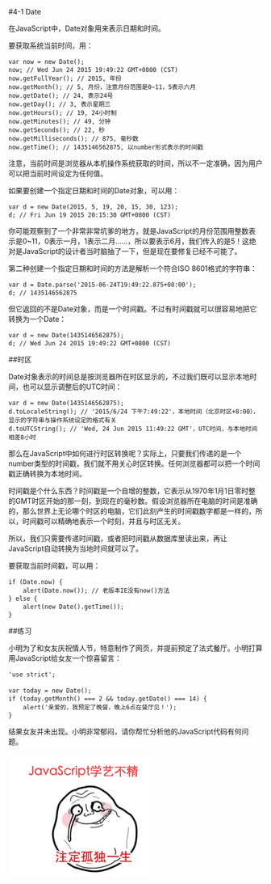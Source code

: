 #4-1 Date

在JavaScript中，Date对象用来表示日期和时间。

要获取系统当前时间，用：

	var now = new Date();
	now; // Wed Jun 24 2015 19:49:22 GMT+0800 (CST)
	now.getFullYear(); // 2015, 年份
	now.getMonth(); // 5, 月份，注意月份范围是0~11，5表示六月
	now.getDate(); // 24, 表示24号
	now.getDay(); // 3, 表示星期三
	now.getHours(); // 19, 24小时制
	now.getMinutes(); // 49, 分钟
	now.getSeconds(); // 22, 秒
	now.getMilliseconds(); // 875, 毫秒数
	now.getTime(); // 1435146562875, 以number形式表示的时间戳
注意，当前时间是浏览器从本机操作系统获取的时间，所以不一定准确，因为用户可以把当前时间设定为任何值。

如果要创建一个指定日期和时间的Date对象，可以用：

	var d = new Date(2015, 5, 19, 20, 15, 30, 123);
	d; // Fri Jun 19 2015 20:15:30 GMT+0800 (CST)
你可能观察到了一个非常非常坑爹的地方，就是JavaScript的月份范围用整数表示是0~11，0表示一月，1表示二月……，所以要表示6月，我们传入的是5！这绝对是JavaScript的设计者当时脑抽了一下，但是现在要修复已经不可能了。

第二种创建一个指定日期和时间的方法是解析一个符合ISO 8601格式的字符串：

	var d = Date.parse('2015-06-24T19:49:22.875+08:00');
	d; // 1435146562875
但它返回的不是Date对象，而是一个时间戳。不过有时间戳就可以很容易地把它转换为一个Date：

	var d = new Date(1435146562875);
	d; // Wed Jun 24 2015 19:49:22 GMT+0800 (CST)
##时区

Date对象表示的时间总是按浏览器所在时区显示的，不过我们既可以显示本地时间，也可以显示调整后的UTC时间：

	var d = new Date(1435146562875);
	d.toLocaleString(); // '2015/6/24 下午7:49:22'，本地时间（北京时区+8:00），显示的字符串与操作系统设定的格式有关
	d.toUTCString(); // 'Wed, 24 Jun 2015 11:49:22 GMT'，UTC时间，与本地时间相差8小时
那么在JavaScript中如何进行时区转换呢？实际上，只要我们传递的是一个number类型的时间戳，我们就不用关心时区转换。任何浏览器都可以把一个时间戳正确转换为本地时间。

时间戳是个什么东西？时间戳是一个自增的整数，它表示从1970年1月1日零时整的GMT时区开始的那一刻，到现在的毫秒数。假设浏览器所在电脑的时间是准确的，那么世界上无论哪个时区的电脑，它们此刻产生的时间戳数字都是一样的，所以，时间戳可以精确地表示一个时刻，并且与时区无关。

所以，我们只需要传递时间戳，或者把时间戳从数据库里读出来，再让JavaScript自动转换为当地时间就可以了。

要获取当前时间戳，可以用：

	if (Date.now) {
	    alert(Date.now()); // 老版本IE没有now()方法
	} else {
	    alert(new Date().getTime());
	}

##练习

小明为了和女友庆祝情人节，特意制作了网页，并提前预定了法式餐厅。小明打算用JavaScript给女友一个惊喜留言：

	'use strict';
	
	var today = new Date();
	if (today.getMonth() === 2 && today.getDate() === 14) {
	    alert('亲爱的，我预定了晚餐，晚上6点在餐厅见！');
	}

结果女友并未出现。小明非常郁闷，请你帮忙分析他的JavaScript代码有何问题。

![注孤生](../image/chapter4/4-1-1.jpg)